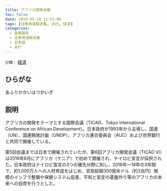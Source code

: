 ```yaml
---
title: アフリカ開発会議
toc: false
date: 2018-05-18 12:55:06
tags: [证券用语解说集, あ行, 経済]
categories:
  - 金融服务
  - 证券用语解说集
  - 日本語
  - あ行
---
```


`分類：` [経済](/tags/経済/)

## ひらがな

あふりかかいはつかいぎ

## 説明

アフリカの開発をテーマとする国際会議（TICAD、Tokyo International Conference on African Development）。日本政府が1993年から主導し、国連（UN）、国連開発計画（UNDP）、アフリカ連合委員会（AUC）および世界銀行と共同で開催している。

第5回会議までは日本で開催されていたが、第6回アフリカ開発会議（TICAD VI）は2016年8月にアフリカ（ケニア）で初めて開催され、ナイロビ宣言が採択された。日本政府はナイロビ宣言の3つの優先分野に則し、2016年〜18年の3年間で、約1,000万人への人材育成をはじめ、官民総額300億米ドル（約3兆円）規模のインフラ整備や保健システム促進、平和と安定の基盤作り等のアフリカの未来への投資を行うとした。
